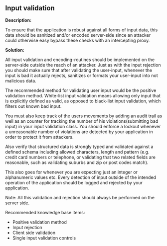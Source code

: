 Input validation
-------

**Description:**

To ensure that the application is robust against all forms of input data, this data should
be sanitized and/or encoded server-side since an attacker could otherwise easy bypass
these checks with an intercepting proxy.

**Solution:**

All input validation and encoding-routines should be implemented on the server-side
outside the reach of an attacker. Just as with the input rejection you should make sure that
after validating the user-input, whenever the input is bad it actually rejects, sanitizes
or formats your user-input into not malicious data.

The recommended method for validating user input would be the positive validation method.
White-list input validation means allowing only input that is explicitly defined as valid,
as opposed to black-list input validation, which filters out known bad input.

You must also keep track of the users movements by adding an audit trail as well as an
counter for tracking the number of his violations(submitting bad input) in your input
validation class. You should enforce a lockout whenever a unreasonable number of
violations are detected by your application in order to protect it from attackers.

Also verify that structured data is strongly typed and validated against a defined schema
including allowed characters, length and pattern (e.g. credit card numbers or telephone,
or validating that two related fields are reasonable, such as validating suburbs and zip
or post codes match).

This also goes for whenever you are expecting just an integer or alphanumeric values etc.
Every detection of input outside of the intended operation of the application should be
logged and rejected by your application.

Note: All this validation and rejection should always be performed on the server side.

Recommended knowledge base items:

- Positive validation method
- Input rejection
- Client side validation
- Single input validation controls
